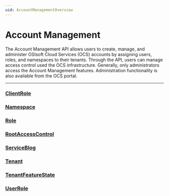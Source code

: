 ```yaml
---
uid: AccountManagementOverview
---
```


# Account Management

The Account Management API allows users to create, manage, and administer OSIsoft Cloud Services (OCS) accounts by assigning users, roles, and namespaces to their tenants. Through the API, users can manage access control used the OCS infrastructure. Generally, only administrators access the Account Management features. Administration functionality is also available from the OCS portal.

---

### [ClientRole](xref:AccountClientRole_1)

### [Namespace](xref:AccountNamespace_1)

### [Role](xref:AccountRole_1)

### [RootAccessControl](xref:AccountRootAccessControl_1)

### [ServiceBlog](xref:AccountServiceBlog)

### [Tenant](xref:AccountTenant)

### [TenantFeatureState](xref:AccountTenantFeatureState)

### [UserRole](xref:AccountUserRole_1)
